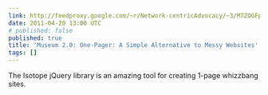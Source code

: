 ```yaml
---
link: http://feedproxy.google.com/~r/Network-centricAdvocacy/~3/M7ZOGFpZsBU/museum-20-one-pager-a-simple-alternative-to-messy-websites.html
date: 2011-04-20 13:00 UTC
# published: false
published: true
title: 'Museum 2.0: One-Pager: A Simple Alternative to Messy Websites'
tags: []
---
```


The Isotope jQuery library is an amazing tool for creating 1-page whizzbang sites.
